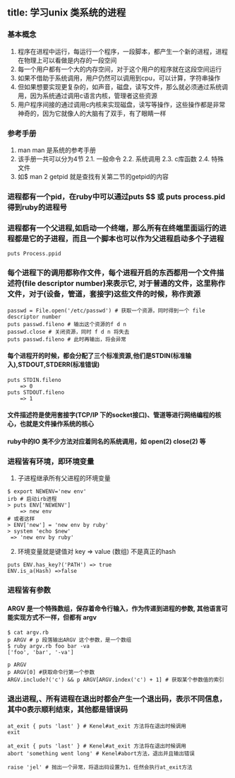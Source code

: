 title: 学习unix 类系统的进程
---
### 基本概念
1. 程序在进程中运行，每运行一个程序，一段脚本，都产生一个新的进程，进程在物理上可以看做是内存的一段空间
2. 每一个用户都有一个大的内存空间，对于这个用户的程序就在这段空间运行
3. 如果不借助于系统调用，用户仍然可以调用到cpu，可以计算，字符串操作
4. 但如果想要实现更复杂的，如声音，磁盘，读写文件，那么就必须通过系统调用，因为系统通过调用c语言内核，管理者这些资源
5. 用户程序间接的通过调用c内核来实现磁盘，读写等操作，这些操作都是非常神奇的，因为它就像人的大脑有了双手，有了眼睛一样
### 参考手册
1. man man 是系统的参考手册
2. 该手册一共可以分为4节
	2.1. 一般命令
	2.2. 系统调用
	2.3. c库函数
	2.4. 特殊文件
3. 如$ man 2 getpid 就是查找有关第二节的getpid的内容

### 进程都有一个pid，在ruby中可以通过puts $$ 或 puts process.pid 得到ruby的进程号

### 进程都有一个父进程,如启动一个终端，那么所有在终端里面运行的进程都是它的子进程，而且一个脚本也可以作为父进程启动多个子进程
```
puts Process.ppid

```
### 每个进程下的调用都称作文件，每个进程开启的东西都用一个文件描述符(file descriptor number)来表示它, 对于普通的文件，这里称作文件，对于(设备，管道，套接字)这些文件的时候，称作资源
```
passwd = File.open('/etc/passwd') # 获取一个资源，同时得到一个 file descriptor number
puts passwd.fileno # 输出这个资源的f d n
passwd.close # 关闭资源，同时 f d n 将失去
puts passwd.fileno # 此时再输出，将会异常
```
#### 每个进程开的时候，都会分配了三个标准资源,他们是STDIN(标准输入),STDOUT,STDERR(标准错误) 
```
puts STDIN.fileno 
	=> 0
puts STDOUT.fileno 
	=> 1
```
#### 文件描述符是使用套接字(TCP/IP 下的socket接口)、管道等进行网络编程的核心，也就是文件操作系统的核心
#### ruby中的IO 类不少方法对应着同名的系统调用，如 open(2) close(2) 等


### 进程皆有环境，即环境变量 
1. 子进程继承所有父进程的环境变量
```
$ export NEWENV='new env'
irb # 启动irb进程
> puts ENV['NEWENV']
	=> new env
# 或者这样
> ENV['new'] = 'new env by ruby'
> system 'echo $new'
 => 'new env by ruby'
```
2. 环境变量就是键值对 key => value (数组) 不是真正的hash
```
puts ENV.has_key?('PATH') => true
ENV.is_a(Hash) =>false
```

### 进程皆有参数
#### ARGV 是一个特殊数组，保存着命令行输入，作为传递到进程的参数, 其他语言可能实现方式不一样，但都有 argv
```
$ cat argv.rb
p ARGV # p 段落输出ARGV 这个参数，是一个数组 
$ ruby argv.rb foo bar -va
['foo', 'bar', '-va']
 
p ARGV
p ARGV[0] #获取命令行第一个参数
ARGV.include?('c') && p ARGV[ARGV.index('c') + 1] # 获取某个参数值的索引
```
### 退出进程,、所有进程在退出时都会产生一个退出码，表示不同信息，其中0表示顺利结束，其他都是错误码
```
at_exit { puts 'last' } # Kenel#at_exit 方法将在退出时候调用
exit	

at_exit { puts 'last' } # Kenel#at_exit 方法将在退出时候调用
abort 'something went long' # Kenel#abort方法，退出并且输出错误

raise 'jel' # 抛出一个异常，将退出码设置为1，任然会执行at_exit方法
```
